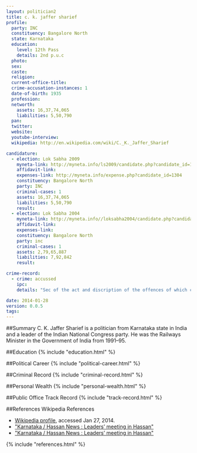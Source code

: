 ```yaml
---
layout: politician2
title: c. k. jaffer sharief
profile: 
  party: INC
  constituency: Bangalore North
  state: Karnataka
  education: 
    level: 12th Pass
    details: 2nd p.u.c
  photo: 
  sex: 
  caste: 
  religion: 
  current-office-title: 
  crime-accusation-instances: 1
  date-of-birth: 1935
  profession: 
  networth: 
    assets: 16,37,74,065
    liabilities: 5,50,790
  pan: 
  twitter: 
  website: 
  youtube-interview: 
  wikipedia: http://en.wikipedia.com/wiki/C._K._Jaffer_Sharief

candidature: 
  - election: Lok Sabha 2009
    myneta-link: http://myneta.info/ls2009/candidate.php?candidate_id=1304
    affidavit-link: 
    expenses-link: http://myneta.info/expense.php?candidate_id=1304
    constituency: Bangalore North 
    party: INC
    criminal-cases: 1
    assets: 16,37,74,065
    liabilities: 5,50,790
    result:  
  - election: Lok Sabha 2004
    myneta-link: http://myneta.info//loksabha2004/candidate.php?candidate_id=1647
    affidavit-link: 
    expenses-link: 
    constituency: Bangalore North 
    party: inc
    criminal-cases: 1
    assets: 2,79,65,887
    liabilities: 7,92,842
    result:  

crime-record: 
  - crime: accussed
    ipc: 
    details: "Sec of the act and discription of the offences of which cognizance taken us.13(2)read with sec 13(1)(d)of pc act 1988 R.C No 2A/198/ACU- IX-CBI,CBI New Delhi,U/S13(2) Read with section 13(1)(d) . . of PC Act 1988,Special Judge Court Hall No9 Patiala House Court New Delli" 

date: 2014-01-28
version: 0.0.5
tags: 
---
```

##Summary
C. K. Jaffer Sharief is a politician from Karnataka state in India and a leader of the Indian National Congress party. He was the Railways Minister in the Government of India from 1991–95.




##Education
{% include "education.html" %}


##Political Career
{% include "political-career.html" %}


##Criminal Record
{% include "criminal-record.html" %}


##Personal Wealth
{% include "personal-wealth.html" %}


##Public Office Track Record
{% include "track-record.html" %}


##References
Wikipedia References
- [Wikipedia profile]({{page.profile.wikipedia}}), accessed Jan 27, 2014.
- ["Karnataka / Hassan News : Leaders’ meeting in Hassan"][wiki1]
- ["Karnataka / Hassan News : Leaders’ meeting in Hassan"][wiki2]

[wiki1]: http://www.hindu.com/2007/09/22/stories/2007092259480300.htm
[wiki2]: http://www.ndtv.com/article/india/ex-minister-jaffer-sharief-gets-clean-chit-from-supreme-court-in-1995-corruption-case-290522


{% include "references.html" %}